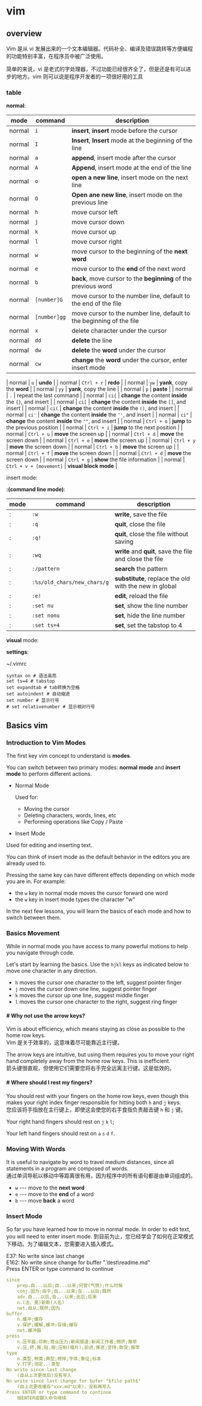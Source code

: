 # vim

## overview

Vim 是从 vi 发展出来的一个文本编辑器。代码补全、编译及错误跳转等方便编程的功能特别丰富，在程序员中被广泛使用。

简单的来说，vi 是老式的字处理器，不过功能已经很齐全了，但是还是有可以进步的地方。vim 则可以说是程序开发者的一项很好用的工具

### table

**normal**:

| mode | command | description |
| --- | --- | --- |
| normal | `i` | **insert**, **insert** mode before the cursor |
| normal | `I` | **Insert**, **Insert** mode at the beginning of the line |
| normal | `a` | **append**, insert mode after the cursor |
| normal | `A` | **Append**, insert mode at the end of the line |
| normal | `o` | **open a new line**, insert mode on the next line |
| normal | `O` | **Open ane new line**, insert mode on the previous line |
| normal | `h` | move cursor left |
| normal | `j` | move cursor down |
| normal | `k` | move cursor up |
| normal | `l` | move cursor right |
| normal | `w` | move cursor to the beginning of the **next word** |
| normal | `e` | move cursor to the **end** of the next word |
| normal | `b` | **back**, move cursor to the **beginning** of the previous word |
| normal | `[number]G` | move cursor to the number line, default to the end of the file |
| normal | `[number]gg` | move cursor to the number line, default to the beginning of the file |
| normal | `x` | delete character under the cursor |
| normal | `dd` | **delete** the line |
| normal | `dw` | **delete** the **word** under the cursor |
| normal | `cw` | **change** the **word** under the cursor, enter insert mode |

| normal | `u` | **undo** |
| normal | `Ctrl + r` | **redo** |
| normal | `yw` | **yank**, copy the **word** |
| normal | `yy` | **yank**, copy the line |
| normal | `p` | **paste** |
| normal | `.` | repeat the last command |
| normal | `ci{` | **change** the content **inside** the `{}`, and insert |
| normal | `ci[` | **change** the content **inside** the `[]`, and insert |
| normal | `ci(` | **change** the content **inside** the `()`, and insert |
| normal | `ci'` | **change** the content **inside** the `''`, and insert |
| normal | `ci"` | **change** the content **inside** the `""`, and insert |
| normal | `Ctrl + o` | **jump** to the previous position |
| normal | `Ctrl + i` | **jump** to the next position |
| normal | `Ctrl + u` | **move** the screen up |
| normal | `Ctrl + d` | **move** the screen down |
| normal | `Ctrl + e` | **move** the screen up |
| normal | `Ctrl + y` | **move** the screen down |
| normal | `Ctrl + b` | **move** the screen up |
| normal | `Ctrl + f` | **move** the screen down |
| normal | `Ctrl + d` | **move** the screen down |
| normal | `Ctrl + g` | **show** the file information |
| normal | `Ctrl + v + [movement]` | **visual block mode** |

insert mode:

**:(command line mode)**:

| mode | command | description |
| --- | --- | --- |
| : | `:w` | **write**, save the file |
| : | `:q` | **quit**, close the file |
| : | `:q!` | **quit**, close the file without saving |
| : | `:wq` | **write** and **quit**, save the file and close the file |
| : | `:/pattern` | **search** the pattern |
| : | `:%s/old_chars/new_chars/g` | **substitute**, replace the old with the new in global |
| : | `:e!` | **edit**, reload the file |
| : | `:set nu` | **set**, show the line number |
| : | `:set nonu` | **set**, hide the line number |
| : | `:set ts=4` | **set**, set the tabstop to 4 |

**visual** mode:

**settings**:

~/.vimrc

```vimrc
syntax on # 语法高亮
set ts=4 # tabstop
set expandtab # tab转换为空格
set autoindent # 自动缩进
set number # 显示行号
# set relativenumber # 显示相对行号
```

## Basics vim

### Introduction to Vim Modes

The first key vim concept to understand is **modes**.

You can switch between two primary modes: **normal mode** and **insert mode** to perform different actions.

- Normal Mode

   Used for:

  - Moving the cursor
  - Deleting characters, words, lines, etc
  - Performing operations like Copy / Paste

- Insert Mode

Used for editing and inserting text.

You can think of insert mode as the default behavior in the editors you are already used to.

Pressing the same key can have different effects depending on which mode you are in. For example:

- the `w` key in normal mode moves the cursor forward one word
- the `w` key in insert mode types the character "w"

In the next few lessons, you will learn the basics of each mode and how to switch between them.

### Basics Movement

While in normal mode you have access to many powerful motions to help you navigate through code.

Let's start by learning the basics. Use the `hjkl` keys as indicated below to move one character in any direction.

- `h` moves the cursor one character to the left, suggest pointer finger
- `j` moves the cursor down one line, suggest pointer finger
- `k` moves the cursor up one line, suggest middle finger
- `l` moves the cursor one character to the right, suggest ring finger

#### # Why not use the arrow keys?

Vim is about efficiency, which means staying as close as possible to the home row keys.  
Vim 是关于效率的，这意味着尽可能靠近主行键。

The arrow keys are intuitive, but using them requires you to move your right hand completely away from the home row keys. This is inefficient.  
箭头键很直观，但使用它们需要您将右手完全远离主行键。这是低效的。

#### # Where should I rest my fingers?

You should rest with your fingers on the home row keys, even though this makes your right index finger responsible for hitting both `h` and `j` keys.  
您应该将手指放在主行键上，即使这会使您的右手食指负责敲击键 `h` 和 `j` 键。

Your right hand fingers should rest on `j` `k` `l`;

Your left  hand fingers should rest on `a` `s` `d` `f`.

### Moving With Words

It is useful to navigate by word to travel medium distances, since all statements in a program are composed of words.  
通过单词导航以移动中等距离很有用，因为程序中的所有语句都是由单词组成的。

- `w` --- move to the **next word**
- `e` --- move to the **end** of a word
- `b` --- move **back** a word

### Insert Mode

So far you have learned how to move in normal mode. In order to edit text, you will need to enter insert mode.
到目前为止，您已经学会了如何在正常模式下移动。为了编辑文本，您需要进入插入模式。

E37: No write since last change<br>
E162: No write since change for buffer ".\test\readme.md"<br>
Press ENTER or type command to continue

```yaml
since
    prep.自...以后;自...以来;何曾(气愤);什么时候
    conj.因为;由于;自...以来;在...以后;既然
    adv.自...以后,自...以来;此后;后来
    n.(法、美)新斯(人名)
    net.自从;既然;因为
buffer
    n.缓冲;缓存
    v.保护;缓解,缓冲;存储;缓存
    net.缓冲器
press
    n.压平器;印刷;商业压力;新闻报道;新闻工作者;拥挤;推举
    v.压,挤,推,贴,按;压制(唱片);前进,推进;坚持;敦促;推举
type
    n.类型,种类;典型;榜样;字体;象征;标本
    v.打字;测定...类型
No write since last change
    (自从上次更改后)没有写入
No write since last change for bufer "$file path$"
    (自上次更改缓存"xxx.md"以来)，没有再写入
Press ENTER or type command to continue
    按ENTER或键入命令继续
```



